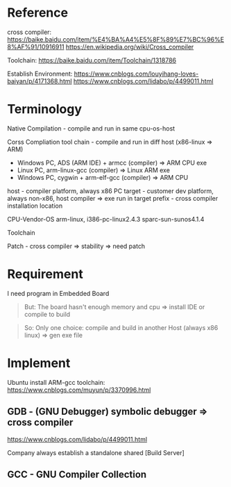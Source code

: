 # Reference
cross compiler:
https://baike.baidu.com/item/%E4%BA%A4%E5%8F%89%E7%BC%96%E8%AF%91/10916911
https://en.wikipedia.org/wiki/Cross_compiler

Toolchain:
https://baike.baidu.com/item/Toolchain/1318786

Establish Environment:
https://www.cnblogs.com/louyihang-loves-baiyan/p/4171368.html
https://www.cnblogs.com/lidabo/p/4499011.html


# Terminology
Native Compilation - compile and run in same cpu-os-host

Corss Compliation tool chain - compile and run in diff host (x86-linux => ARM)
- Windows PC, ADS (ARM IDE) + armcc (compiler) => ARM CPU exe
- Linux PC, arm-linux-gcc (compiler) => Linux ARM exe
- Windows PC, cygwin + arm-elf-gcc (compiler) => ARM CPU

host - compiler platform, always x86 PC
target - customer dev platform, always non-x86, host compiler => exe run in target
prefix - cross compiler installation location

CPU-Vendor-OS
arm-linux, i386-pc-linux2.4.3
sparc-sun-sunos4.1.4

Toolchain

Patch - cross compiler => stability => need patch

# Requirement
I need program in Embedded Board

> But:
The board hasn't enough memory and cpu => install IDE or compile to build

> So:
Only one choice: compile and build in another Host (always x86 linux) => gen exe file

# Implement
Ubuntu install ARM-gcc toolchain: https://www.cnblogs.com/muyun/p/3370996.html

## GDB - (GNU Debugger) symbolic debugger => cross compiler
https://www.cnblogs.com/lidabo/p/4499011.html


Company always establish a standalone shared [Build Server]

## GCC - GNU Compiler Collection
